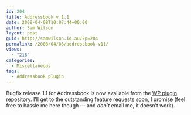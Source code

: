 ```yaml
---
id: 204
title: Addressbook v.1.1
date: 2008-04-08T10:07:44+00:00
author: Sam Wilson
layout: post
guid: http://samwilson.id.au/?p=204
permalink: /2008/04/08/addressbook-v11/
views:
  - "218"
categories:
  - Miscellaneous
tags:
  - Addressbook plugin
---
```

Bugfix release 1.1 for Addressbook is now available from the [WP plugin repository](http://wordpress.org/extend/plugins/addressbook). I’ll get to the outstanding feature requests soon, I promise (feel free to hassle me here though — and _don’t_ email me, it doesn’t work).
